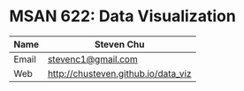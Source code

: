# MSAN 622: Data Visualization

Name  | Steven Chu
--- | ---
Email | stevenc1@gmail.com
Web   | http://chusteven.github.io/data_viz

